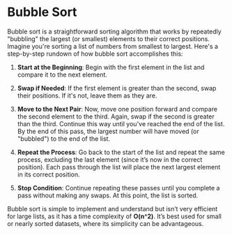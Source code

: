 # Bubble Sort

Bubble sort is a straightforward sorting algorithm that works by repeatedly "bubbling" the largest (or smallest) elements to their correct positions. Imagine you're sorting a list of numbers from smallest to largest. Here's a step-by-step rundown of how bubble sort accomplishes this:

1. **Start at the Beginning**: Begin with the first element in the list and compare it to the next element.
  
2. **Swap if Needed**: If the first element is greater than the second, swap their positions. If it's not, leave them as they are.

3. **Move to the Next Pair**: Now, move one position forward and compare the second element to the third. Again, swap if the second is greater than the third. Continue this way until you've reached the end of the list. By the end of this pass, the largest number will have moved (or "bubbled") to the end of the list.

4. **Repeat the Process**: Go back to the start of the list and repeat the same process, excluding the last element (since it’s now in the correct position). Each pass through the list will place the next largest element in its correct position.

5. **Stop Condition**: Continue repeating these passes until you complete a pass without making any swaps. At this point, the list is sorted.

Bubble sort is simple to implement and understand but isn’t very efficient for large lists, as it has a time complexity of **O(n^2)**. It’s best used for small or nearly sorted datasets, where its simplicity can be advantageous.